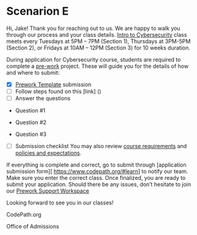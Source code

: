 # Scenarion E

Hi, Jake!
Thank you for reaching out to us. We are happy to walk you through our process and your class details.
[Intro to Cybersecurity](https://courses.codepath.org/snippets/cyb101/syllabus) class meets every Tuesdays at 5PM – 7PM (Section 1), Thursdays at 3PM-5PM (Section 2), or Fridays at 10AM – 12PM (Section 3) for 10 weeks duration.

During application for Cybersecurity course, students are required to complete a [pre-work](https://courses.codepath.org/snippets/cyb101/prework) project. These will guide you for the details of how and where to submit:
- [x] [Prework Template](https://docs.google.com/document/d/1Y2LcW4ZLWqM4yf3fdXmG-3WEuc3qBbJX3No3T0oGMpU/copy) submission
- [ ] Follow steps found on this [link] ()
- [ ] Answer the questions
  
- Question #1

- Question #2

- Question #3
-[ ] Submission checklist
You may also review [course requirements]( https://courses.codepath.org/sessions#heading-requirements) and [policies and expectations]( https://courses.codepath.org/sessions#heading-course-policies).

If everything is complete and correct, go to submit through [application submission form][ https://www.codepath.org/#learn] to notify our team. Make sure you enter the correct class.
Once finalized, you are ready to submit your application.
Should there be any issues, don’t hesitate to join our [Prework Support Workspace]( https://prework-codepath.slack.com/join/shared_invite/zt-2nna1e6vb-4asZWQPHTTTEPwmUFk6cyw#/shared-invite/email)

Looking forward to see you in our classes!

CodePath.org

Office of Admissions
